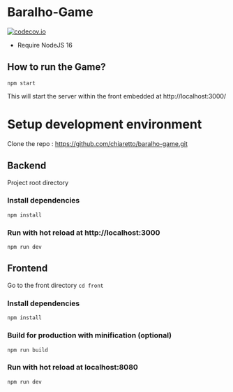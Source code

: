 # Baralho-Game

[![codecov.io](https://codecov.io/github/chiaretto/baralho-game/coverage.svg)](https://codecov.io/github/chiaretto/baralho-game)


* Require NodeJS 16

## How to run the Game?
`npm start`

This will start the server within the front embedded at http://localhost:3000/

# Setup development environment
Clone the repo : 
https://github.com/chiaretto/baralho-game.git

## Backend

Project root directory

### Install dependencies
`npm install`

### Run with hot reload at http://localhost:3000
`npm run dev`

## Frontend

Go to the front directory
`cd front`

### Install dependencies
`npm install`

### Build for production with minification (optional)
`npm run build`

### Run with hot reload at localhost:8080
`npm run dev`
